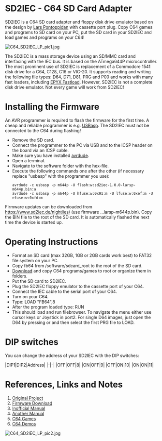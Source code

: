 # SD2IEC - C64 SD Card Adapter
SD2IEC is a C64 SD card adapter and floppy disk drive emulator based on the design by [Lars Pontoppidan](https://larsee.com/blog/2007/02/the-mmc2iec-device/) with cassette port plug. Copy C64 games and programs to SD card on your PC, put the SD card in your SD2IEC and load games and programs on your C64!

![C64_SD2IEC_LP_pic1.jpg](https://raw.githubusercontent.com/wagiminator/C64-Collection/master/C64_SD2IEC_LP/documentation/C64_SD2IEC_LP_pic1.jpg)

The SD2IEC is a mass storage device using an SD/MMC card and interfacing with the IEC bus. It is based on the ATmega644P microcontroller. The most prominent use of SD2IEC is replacement of a Commodore 1541 disk drive for a C64, C128, C16 or VIC-20. It supports reading and writing the following file types: D64, D71, D81, PRG and P00 and works with many fast loaders, including [EPYX Fastload](https://github.com/wagiminator/C64-Collection/tree/master/C64_Cartridge_FreeLoad). However, SD2IEC is not a complete disk drive emulator. Not every game will work from SD2IEC!

# Installing the Firmware
An AVR programmer is required to flash the firmware for the first time. A cheap and reliable programmer is e.g. [USBasp](https://aliexpress.com/wholesale?SearchText=usbasp). The SD2IEC must not be connected to the C64 during flashing!

- Remove the SD card. 
- Connect the programmer to the PC via USB and to the ICSP header on the board via an ICSP cable.
- Make sure you have installed [avrdude](https://learn.adafruit.com/usbtinyisp/avrdude).
- Open a terminal.
- Navigate to the software folder with the hex-file.
- Execute the following commands one after the other (if necessary replace "usbasp" with the programmer you use):
  ```
  avrdude -c usbasp -p m644p -U flash:w:sd2iec-1.0.0-larsp-m644p.bin:a
  avrdude -c usbasp -p m644p -U hfuse:w:0x91:m -U lfuse:w:0xef:m -U efuse:w:0xfd:m
  ```

Firmware updates can be downloaded from https://www.sd2iec.de/nightlies/ (use firmware ...larsp-m644p.bin). Copy the BIN file to the root of the SD card. It is automatically flashed the next time the device is started up.

# Operating Instructions
- Format an SD card (max 32GB, 1GB or 2GB cards work best) to FAT32 file system on your PC.
- Copy fb64 from /software/sdcard_root to the root of the SD card.
- [Download](https://www.c64games.de/) and copy C64 programs/games to root or organize them in folders.
- Put the SD card to SD2IEC.
- Plug the SD2IEC floppy emulator to the cassette port of your C64.
- Connect the IEC cable to the serial port of your C64.
- Turn on your C64.
- Type: LOAD "FB64",8 <RETURN>
- After the program loaded type: RUN <RETURN>
- This should load and run filebrowser. To navigate the menu either use cursor keys or Joystick in port2.  For single D64 images, just open the D64 by pressing <RETURN> or <FIRE> and then select the first PRG file to LOAD.

# DIP switches
You can change the address of your SD2IEC with the DIP switches:

|DIP1|DIP2|Address|
|-|-|
|OFF|OFF|8|
|ON|OFF|9|
|OFF|ON|10|
|ON|ON|11|

# References, Links and Notes
1. [Original Project](https://larsee.com/blog/2007/02/the-mmc2iec-device/)
2. [Firmware Download](https://www.sd2iec.de/nightlies/)
3. [Inofficial Manual](https://www.thegeekpub.com/9473/sd2iec-manual-use-sd2iec-c64/)
4. [Another Manual](http://www.c64os.com/post/sd2iecdocumentation)
5. [C64 Games](https://www.c64games.de/)
6. [C64 Demos](https://csdb.dk/)

![C64_SD2IEC_LP_pic2.jpg](https://raw.githubusercontent.com/wagiminator/C64-Collection/master/C64_SD2IEC_LP/documentation/C64_SD2IEC_LP_pic2.jpg)

